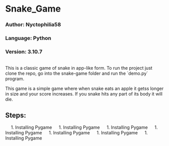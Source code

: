 # Snake_Game

### Author: Nyctophilia58
### Language: Python
### Version: 3.10.7

<br/>
This is a classic game of snake in app-like form. To run the project just clone the repo, go into the snake-game folder and run the `demo.py` program.

This game is a simple game where when snake eats an apple it getss longer in size and your score increases. If you snake hits any part of its body it will die.


## Steps: 
&emsp; 1. Installing Pygame
&emsp; 1. Installing Pygame
&emsp; 1. Installing Pygame
&emsp; 1. Installing Pygame
&emsp; 1. Installing Pygame
&emsp; 1. Installing Pygame
&emsp; 1. Installing Pygame

